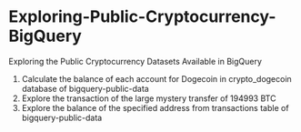 # Exploring-Public-Cryptocurrency-BigQuery
Exploring the Public Cryptocurrency Datasets Available in BigQuery
1. Calculate the balance of each account for Dogecoin in crypto_dogecoin database of bigquery-public-data
2. Explore the transaction of the large mystery transfer of 194993 BTC 
3. Explore the balance of the specified address from transactions table of bigquery-public-data
